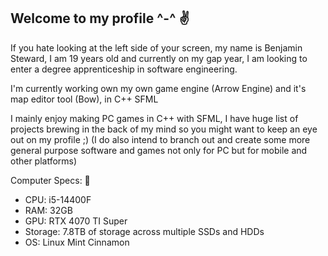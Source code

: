 ## Welcome to my profile ^-^ ✌

If you hate looking at the left side of your screen, my name is Benjamin Steward, I am 19 years old and currently on my gap year, I am looking to enter a degree apprenticeship in software engineering. 

I'm currently working own my own game engine (Arrow Engine) and it's map editor tool (Bow), in C++ SFML

I mainly enjoy making PC games in C++ with SFML, I have huge list of projects brewing in the back of my mind so you might want to keep an eye out on my profile ;)
(I do also intend to branch out and create some more general purpose software and games not only for PC but for mobile and other platforms)

Computer Specs: 💪
+ CPU: i5-14400F
+ RAM: 32GB 
+ GPU: RTX 4070 TI Super
+ Storage: 7.8TB of storage across multiple SSDs and HDDs
+ OS: Linux Mint Cinnamon
